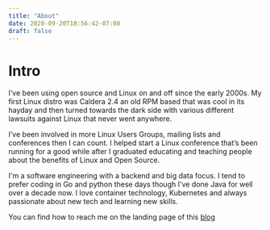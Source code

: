 ```yaml
---
title: "About"
date: 2020-09-20T18:56:42-07:00
draft: false
---
```


# Intro

I’ve been using open source and Linux on and off since the early 2000s. My first Linux distro was Caldera 2.4 an old RPM based that was cool in its hayday and then turned towards the dark side with various different lawsuits against Linux that never went anywhere.

I’ve been involved in more Linux Users Groups, mailing lists and conferences then I can count. I helped start a Linux conference that’s been running for a good while after I graduated educating and teaching people about the benefits of Linux and Open Source.

I'm a software engineering with a backend and big data focus.  I tend to prefer coding in Go and python these days though I've done Java for well over a decade now.  I love container technology, Kubernetes and always passionate about new tech and learning new skills.

You can find how to reach me on the landing page of this [blog](https://www.esamir.com)